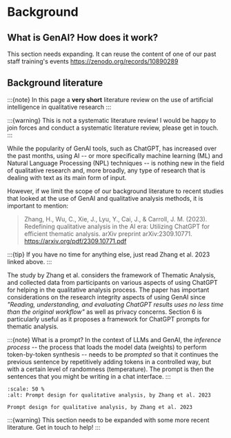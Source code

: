 # Background 

## What is GenAI? How does it work?

This section needs expanding. It can reuse the content of one of our past staff training's events https://zenodo.org/records/10890289



## Background literature

:::{note}
In this page a **very short** literature review on the use of artificial intelligence in qualitative research
:::

:::{warning}
This is not a systematic literature review! I would be happy to join forces and conduct a systematic literature review, please get in touch.
:::

While the popularity of GenAI tools, such as ChatGPT, has increased over the past months, using AI -- or more specifically machine learning (ML) and Natural Language Processing (NPL) techniques -- is nothing new in the field of qualitative research and, more broadly, any type of research that is dealing with text as its main form of input.

However, if we limit the scope of our background literature to recent studies that looked at the use of GenAI and qualitative analysis methods, it is important to mention:

> Zhang, H., Wu, C., Xie, J., Lyu, Y., Cai, J., & Carroll, J. M. (2023). Redefining qualitative analysis in the AI era: Utilizing ChatGPT for efficient thematic analysis. arXiv preprint arXiv:2309.10771. https://arxiv.org/pdf/2309.10771.pdf

:::{tip}
If you have no time for anything else, just read Zhang et al. 2023 linked above.
:::

The study by Zhang et al. considers the framework of Thematic Analysis, and collected data from participants on various aspects of using ChatGPT for helping in the qualitative analysis process. The paper has important considerations on the research integrity aspects of using GenAI since *"Reading, understanding, and evaluating ChatGPT results uses no less time than the original workflow"* as well as privacy concerns. Section 6 is particularly useful as it proposes a framework for ChatGPT prompts for thematic analysis.

:::{note} What is a prompt?
In the context of LLMs and GenAI, the *inference process* -- the process that loads the model data (weights) to perform token-by-token synthesis -- needs to be *prompted* so that it continues the previous sentence by repetitively adding tokens in a controlled way, but with a certain level of randomness (temperature). The prompt is then the sentences that you might be writing in a chat interface. 
:::

```{figure} img/Zhang2023.png
:scale: 50 %
:alt: Prompt design for qualitative analysis, by Zhang et al. 2023

Prompt design for qualitative analysis, by Zhang et al. 2023
```

:::{warning}
This section needs to be expanded with some more recent literature. Get in touch to help!
:::
